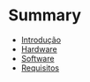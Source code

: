 # Summary

* [Introdução](README.md)
* [Hardware](chapter1.md)
* [Software](software.md)
* [Requisitos](requisitos.md)

